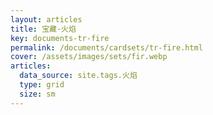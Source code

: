 ```yaml
---
layout: articles
title: 宝藏-火焰
key: documents-tr-fire
permalink: /documents/cardsets/tr-fire.html
cover: /assets/images/sets/fir.webp
articles:
  data_source: site.tags.火焰
  type: grid
  size: sm
---
```


